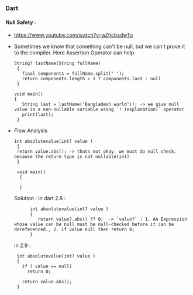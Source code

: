 ### Dart

#### Null Safety :
- https://www.youtube.com/watch?v=aZtjcbsdwTo
- Sometimes we know that something can't be null, but we can't prove it to the compiler. Here Assertion Operator can help  
 
      String? lastName(String fullName)
       {
         final components = fullName.split(' ');
         return components.length > 1 ? components.last : null
       }

      void main() 
      {
         String last = lastName('Bangladesh world')!; -> we give null value in a non-nullable variable using `! (explanation)` operator  
         print(last);
       }
       
- Flow Analysis
     
      int absolutevalue(int? value )
       {
       return value.abs(); -> thats not okay, we must do null check, because the return type is not nullable(int)
       }

       void main()
        {
      
        }
        
     Solution :
         in dart 2.8 :
         
            int absolutevalue(int? value )
            {
               return value?.abs() ?? 0;  -> `value?` : 1. An Expression whose value can be null must be null-checked before it can be dereferenced., 2. if value null then return 0; 
            }

        
   
     in 2.9 :
     

       int absolutevalue(int? value )
       {
         if ( value == null)
           return 0;

         return value.abs();
       }

      
             
          
          
         
         
   
        
         
         
             
             
